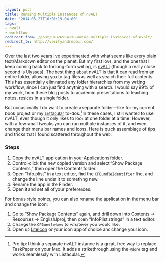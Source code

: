 ```yaml
---
layout: post 
title: Running Multiple Instances of nvALT 
date: '2014-03-27T10:00:19-04:00' 
tags: 
- nvalt 
- workflow 
redirect_from: /post/80876964138unning-multiple-instances-of-nvalt/
redirect_to: http://verifyandrepair.com/
---
```


Over the last two years I’ve experimented with what seems like every plain text/Markdown editor on the planet. But my first love, and the one that I keep coming back to for long-form writing, is [nvALT](http://brettterpstra.com/projects/nvalt/) (though a really close second is [Ulysses](http://www.ulyssesapp.com/)). The best thing about nvALT is that it can read from an entire folder, allowing you to tag files as well as search their full contents. This has essentially eliminated any folder hierarchies from my writing workflow, since I can just find anything with a search. I would say 99% of my work, from these blog posts to academic presentations to teaching notes, resides in a single folder.

But occasionally I do want to create a separate folder—like for my current book project or my [Listacular](http://www.bloomingsoft.com/listacular/) to-dos.[^1476125] In these cases, I still wanted to use nvALT, even though it only likes to look at one folder at a time. However, with a few small tweaks you can run multiple instances of it, and even change their menu bar names and icons. Here is quick assemblage of tips and tricks that I found scattered throughout the web:

### Steps

1.  Copy the nvALT application in your Applications folder. 
2.  Control-click the new copied version and select “Show Package Contents,” then open the Contents folder. 
3.  Open “Info.plist” in a text editor, find the `CFBundleIdentifier` line, and change the line under it to something new. 
4.  Rename the app in the Finder. 
5.  Open it and set all of your preferences.

For bonus style points, you can also rename the application in the menu bar and change the icon:

1.  Go to “Show Package Contents” again, and drill down into Contents → Resources → English.lproj, then open “InfoPlist.strings” in a text editor. 
2.  Change the `CFBundleName` to whatever you would like. 
3.  Open up [LiteIcon](http://www.freemacsoft.net/liteicon/) or your icon app of choice and change your icon.


[^1476125]: Pro tip: I think a separate nvALT instance is a great, free way to replace TaskPaper on your Mac. It adds a strikethrough using the `@done` tag and works seamlessly with Listacular.
